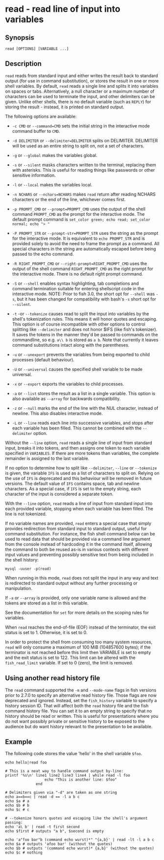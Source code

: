 # read - read line of input into variables

## Synopsis

```
read [OPTIONS] [VARIABLE ...]
```

## Description

`read` reads from standard input and either writes the result back to standard output (for use in command substitution), or stores the result in one or more shell variables. By default, `read` reads a single line and splits it into variables on spaces or tabs. Alternatively, a null character or a maximum number of characters can be used to terminate the input, and other delimiters can be given. Unlike other shells, there is no default variable (such as `REPLY`) for storing the result - instead, it is printed on standard output.

The following options are available:


* `-c CMD` or `--command=CMD` sets the initial string in the interactive mode command buffer to `CMD`.


* `-d DELIMITER` or `--delimiter=DELIMITER` splits on DELIMITER. DELIMITER will be used as an entire string to split on, not a set of characters.


* `-g` or `--global` makes the variables global.


* `-s` or `--silent` masks characters written to the terminal, replacing them with asterisks. This is useful for reading things like passwords or other sensitive information.


* `-l` or `--local` makes the variables local.


* `-n NCHARS` or `--nchars=NCHARS` makes `read` return after reading NCHARS characters or the end of
the line, whichever comes first.


* `-p PROMPT_CMD` or `--prompt=PROMPT_CMD` uses the output of the shell command `PROMPT_CMD` as the prompt for the interactive mode. The default prompt command is `set_color green; echo read; set_color normal; echo "> "`


* `-P PROMPT_STR` or `--prompt-str=PROMPT_STR` uses the string as the prompt for the interactive mode. It is equivalent to `echo PROMPT_STR` and is provided solely to avoid the need to frame the prompt as a command. All special characters in the string are automatically escaped before being passed to the echo command.


* `-R RIGHT_PROMPT_CMD` or `--right-prompt=RIGHT_PROMPT_CMD` uses the output of the shell command `RIGHT_PROMPT_CMD` as the right prompt for the interactive mode. There is no default right prompt command.


* `-S` or `--shell` enables syntax highlighting, tab completions and command termination suitable for entering shellscript code in the interactive mode. NOTE: Prior to fish 3.0, the short opt for `--shell` was `-s`, but it has been changed for compatibility with bash's `-s` short opt for `--silent`.


* `-t` -or `--tokenize` causes read to split the input into variables by the shell's tokenization rules. This means it will honor quotes and escaping. This option is of course incompatible with other options to control splitting like `--delimiter` and does not honor $IFS (like fish's tokenizer). It saves the tokens in the manner they'd be passed to commands on the commandline, so e.g. `a\\ b` is stored as `a b`. Note that currently it leaves command substitutions intact along with the parentheses.


* `-u` or `--unexport` prevents the variables from being exported to child processes (default behaviour).


* `-U` or `--universal` causes the specified shell variable to be made universal.


* `-x` or `--export` exports the variables to child processes.


* `-a` or `--list` stores the result as a list in a single variable. This option is also available as `--array` for backwards compatibility.


* `-z` or `--null` marks the end of the line with the NUL character, instead of newline. This also disables interactive mode.


* `-L` or `--line` reads each line into successive variables, and stops after each variable has been filled. This cannot be combined with the `--delimiter` option.

Without the `--line` option, `read` reads a single line of input from standard input, breaks it into tokens, and then assigns one token to each variable specified in `VARIABLES`. If there are more tokens than variables, the complete remainder is assigned to the last variable.

If no option to determine how to split like `--delimiter`, `--line` or `--tokenize` is given, the variable `IFS` is used as a list of characters to split on. Relying on the use of `IFS` is deprecated and this behaviour will be removed in future versions. The default value of `IFS` contains space, tab and newline characters. As a special case, if `IFS` is set to the empty string, each character of the input is considered a separate token.

With the `--line` option, `read` reads a line of input from standard input into each provided variable, stopping when each variable has been filled. The line is not tokenized.

If no variable names are provided, `read` enters a special case that simply provides redirection from standard input to standard output, useful for command substitution. For instance, the fish shell command below can be used to read data that should be provided via a command line argument from the console instead of hardcoding it in the command itself, allowing the command to both be reused as-is in various contexts with different input values and preventing possibly sensitive text from being included in the shell history:

```
mysql -uuser -p(read)
```

When running in this mode, `read` does not split the input in any way and text is redirected to standard output without any further processing or manipulation.

If `-a` or `--array` is provided, only one variable name is allowed and the tokens are stored as a list in this variable.

See the documentation for `set` for more details on the scoping rules for variables.

When `read` reaches the end-of-file (EOF) instead of the terminator, the exit status is set to 1.
Otherwise, it is set to 0.

In order to protect the shell from consuming too many system resources, `read` will only consume a
maximum of 100 MiB (104857600 bytes); if the terminator is not reached before this limit then VARIABLE
is set to empty and the exit status is set to 122. This limit can be altered with the
`fish_read_limit` variable. If set to 0 (zero), the limit is removed.

## Using another read history file

The `read` command supported the `-m` and `--mode-name` flags in fish versions prior to 2.7.0 to specify an alternative read history file. Those flags are now deprecated and ignored. Instead, set the `fish_history` variable to specify a history session ID. That will affect both the `read` history file and the fish command history file. You can set it to an empty string to specify that no history should be read or written. This is useful for presentations where you do not want possibly private or sensitive history to be exposed to the audience but do want history relevant to the presentation to be available.

## Example

The following code stores the value 'hello' in the shell variable `$foo`.

```
echo hello|read foo

# This is a neat way to handle command output by-line:
printf '%s\n' line1 line2 line3 line4 | while read -l foo
                  echo "This is another line: $foo"
              end

# Delimiters given via "-d" are taken as one string
echo a==b==c | read -d == -l a b c
echo $a # a
echo $b # b
echo $c # c

# --tokenize honors quotes and escaping like the shell's argument passing:
echo 'a\ b' | read -t first second
echo $first # outputs "a b", $second is empty

echo 'a"foo bar"b (command echo wurst)*" "{a,b}' | read -lt -l a b c
echo $a # outputs 'afoo bar' (without the quotes)
echo $b # outputs '(command echo wurst)* {a,b}' (without the quotes)
echo $c # nothing
```
